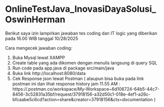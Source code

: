 # OnlineTestJava_InovasiDayaSolusi_OswinHerman
Berikut saya izin lampirkan jawaban tes coding dan IT logic yang diberikan pada 16.00 WIB tanggal 10/28/2025

Cara mengecek jawaban coding:

1. Buka Mysql lewat XAMPP
2. Create table yang ada dikomen dengan menulis langsung di query SQL
3. Run code pada app.java di package src/main/java
4. Buka link http://localhost:8080/data
5. Cek Response json lewat Postman
( ataupun bisa buka pada link postman ini dan lihat response history jam 11.55 AM :
https://.postman.co/workspace/My-Workspace~6d106724-64b5-44c7-8456-3c52831a35bf/request/37918156-a32d50c1-018e-4ef1-a26c-bfcaabe5c6cd?action=share&creator=37918156&ctx=documentation )
